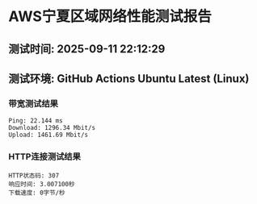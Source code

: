 # AWS宁夏区域网络性能测试报告
## 测试时间: 2025-09-11 22:12:29
## 测试环境: GitHub Actions Ubuntu Latest (Linux)

### 带宽测试结果
```
Ping: 22.144 ms
Download: 1296.34 Mbit/s
Upload: 1461.69 Mbit/s
```

### HTTP连接测试结果
```
HTTP状态码: 307
响应时间: 3.007100秒
下载速度: 0字节/秒
```


